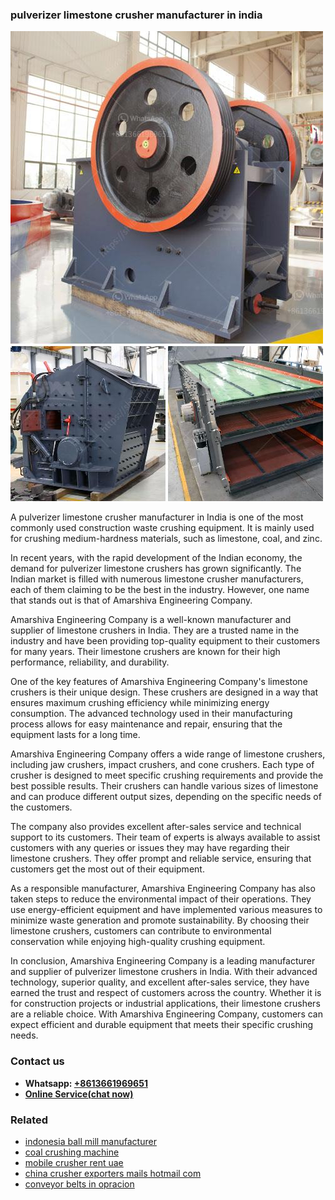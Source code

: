 <h3>pulverizer limestone crusher manufacturer in india</h3><img src='1708587218.jpg' alt=''><p>A pulverizer limestone crusher manufacturer in India is one of the most commonly used construction waste crushing equipment. It is mainly used for crushing medium-hardness materials, such as limestone, coal, and zinc.</p><p>In recent years, with the rapid development of the Indian economy, the demand for pulverizer limestone crushers has grown significantly. The Indian market is filled with numerous limestone crusher manufacturers, each of them claiming to be the best in the industry. However, one name that stands out is that of Amarshiva Engineering Company.</p><p>Amarshiva Engineering Company is a well-known manufacturer and supplier of limestone crushers in India. They are a trusted name in the industry and have been providing top-quality equipment to their customers for many years. Their limestone crushers are known for their high performance, reliability, and durability.</p><p>One of the key features of Amarshiva Engineering Company's limestone crushers is their unique design. These crushers are designed in a way that ensures maximum crushing efficiency while minimizing energy consumption. The advanced technology used in their manufacturing process allows for easy maintenance and repair, ensuring that the equipment lasts for a long time.</p><p>Amarshiva Engineering Company offers a wide range of limestone crushers, including jaw crushers, impact crushers, and cone crushers. Each type of crusher is designed to meet specific crushing requirements and provide the best possible results. Their crushers can handle various sizes of limestone and can produce different output sizes, depending on the specific needs of the customers.</p><p>The company also provides excellent after-sales service and technical support to its customers. Their team of experts is always available to assist customers with any queries or issues they may have regarding their limestone crushers. They offer prompt and reliable service, ensuring that customers get the most out of their equipment.</p><p>As a responsible manufacturer, Amarshiva Engineering Company has also taken steps to reduce the environmental impact of their operations. They use energy-efficient equipment and have implemented various measures to minimize waste generation and promote sustainability. By choosing their limestone crushers, customers can contribute to environmental conservation while enjoying high-quality crushing equipment.</p><p>In conclusion, Amarshiva Engineering Company is a leading manufacturer and supplier of pulverizer limestone crushers in India. With their advanced technology, superior quality, and excellent after-sales service, they have earned the trust and respect of customers across the country. Whether it is for construction projects or industrial applications, their limestone crushers are a reliable choice. With Amarshiva Engineering Company, customers can expect efficient and durable equipment that meets their specific crushing needs.</p><h3>Contact us</h3><ul><li><strong>Whatsapp:&nbsp;<a href="https://wa.me/8613661969651">+8613661969651</a></strong></li><li><a href="https://swt.shibang-china.com/?git&amp;zhl&amp;pulverizer limestone crusher manufacturer in india"><strong>Online Service(chat now)</strong></a></li></ul><h3>Related</h3><ul><li><a href='indonesia ball mill manufacturer.md'>indonesia ball mill manufacturer</a></li><li><a href='coal crushing machine.md'>coal crushing machine</a></li><li><a href='mobile crusher rent uae.md'>mobile crusher rent uae</a></li><li><a href='china crusher exporters mails hotmail com.md'>china crusher exporters mails hotmail com</a></li><li><a href='conveyor belts in opracion.md'>conveyor belts in opracion</a></li></ul>